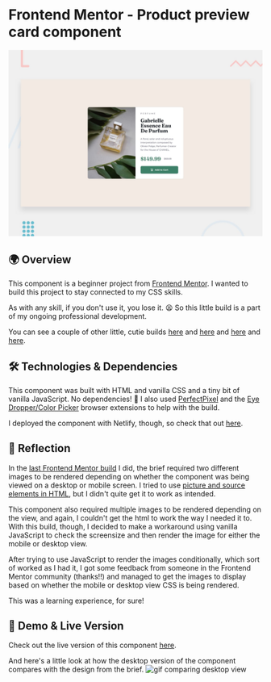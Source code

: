 # Frontend Mentor - Product preview card component

![Design preview for the Product preview card component coding challenge](./Project%20Requirements/design/desktop-preview.jpg)

## 🌍 Overview

This component is a beginner project from [Frontend Mentor](https://www.frontendmentor.io/challenges/product-preview-card-component-GO7UmttRfa/hub). I wanted to build this project to stay connected to my CSS skills.

As with any skill, if you don't use it, you lose it. 😫 So this little build is a part of my ongoing professional development.

You can see a couple of other little, cutie builds [here](https://github.com/crwainstock/fe-mentor-qr) and [here](https://github.com/crwainstock/fe-mentor-3-column-preview-card) and [here](https://github.com/crwainstock/fe-mentor-single-price-grid) and [here](https://github.com/crwainstock/fe-mentor-order-summary).

## 🛠️ Technologies & Dependencies

This component was built with HTML and vanilla CSS and a tiny bit of vanilla JavaScript. No dependencies! 🥳 I also used [PerfectPixel](https://www.welldonecode.com/perfectpixel/) and the [Eye Dropper/Color Picker](https://eyedropper.org/) browser extensions to help with the build.

I deployed the component with Netlify, though, so check that out [here](https://reliable-cupcake-1661bb.netlify.app/).

## 🤔 Reflection

In the [last Frontend Mentor build](https://github.com/crwainstock/fe-mentor-stats-preview) I did, the brief required two different images to be rendered depending on whether the component was being viewed on a desktop or mobile screen. I tried to use [picture and source elements in HTML](https://developer.mozilla.org/en-US/docs/Web/HTML/Element/picture), but I didn't quite get it to work as intended.

This component also required multiple images to be rendered depending on the view, and again, I couldn't get the html to work the way I needed it to. With this build, though, I decided to make a workaround using vanilla JavaScript to check the screensize and then render the image for either the mobile or desktop view.

After trying to use JavaScript to render the images conditionally, which sort of worked as I had it, I got some feedback from someone in the Frontend Mentor community (thanks!!) and managed to get the images to display based on whether the mobile or desktop view CSS is being rendered.

This was a learning experience, for sure!

## 👀 Demo & Live Version

Check out the live version of this component [here](https://reliable-cupcake-1661bb.netlify.app/).

And here's a little look at how the desktop version of the component compares with the design from the brief.
![gif comparing desktop view](./product%20compare.gif)
